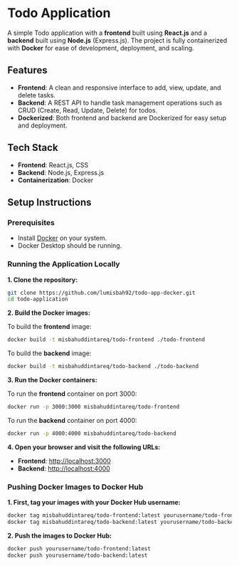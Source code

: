 # Todo Application

A simple Todo application with a **frontend** built using **React.js** and a **backend** built using **Node.js** (Express.js). The project is fully containerized with **Docker** for ease of development, deployment, and scaling.

## Features

- **Frontend**: A clean and responsive interface to add, view, update, and delete tasks.
- **Backend**: A REST API to handle task management operations such as CRUD (Create, Read, Update, Delete) for todos.
- **Dockerized**: Both frontend and backend are Dockerized for easy setup and deployment.

## Tech Stack

- **Frontend**: React.js, CSS
- **Backend**: Node.js, Express.js
- **Containerization**: Docker

## Setup Instructions

### Prerequisites

- Install [Docker](https://www.docker.com/get-started) on your system.
- Docker Desktop should be running.

### Running the Application Locally

**1. Clone the repository:**

   ```bash
   git clone https://github.com/lumisbah92/todo-app-docker.git
   cd todo-application
   ```

**2. Build the Docker images:**
   
  To build the **frontend** image:
  ```bash
  docker build -t misbahuddintareq/todo-frontend ./todo-frontend
  ```
  To build the **backend** image:
  ```bash
  docker build -t misbahuddintareq/todo-backend ./todo-backend
  ```
**3. Run the Docker containers:**

  To run the **frontend** container on port 3000:
  ```bash
  docker run -p 3000:3000 misbahuddintareq/todo-frontend
  ```
  To run the **backend** container on port 4000:
  ```bash
  docker run -p 4000:4000 misbahuddintareq/todo-backend
  ```

**4. Open your browser and visit the following URLs:**

   - **Frontend**: [http://localhost:3000](http://localhost:3000)
   - **Backend**: [http://localhost:4000](http://localhost:4000)

### Pushing Docker Images to Docker Hub
**1. First, tag your images with your Docker Hub username:**
  ```bash
  docker tag misbahuddintareq/todo-frontend:latest yourusername/todo-frontend:latest
  docker tag misbahuddintareq/todo-backend:latest yourusername/todo-backend:latest
  ```
**2. Push the images to Docker Hub:**
  ```bash
  docker push yourusername/todo-frontend:latest
  docker push yourusername/todo-backend:latest
  ```

